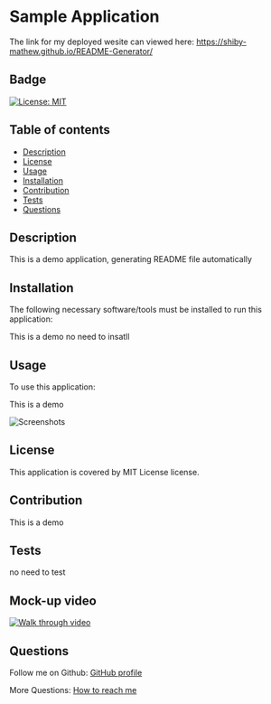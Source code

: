 

#  Sample Application

The link for my deployed wesite can viewed here:
https://shiby-mathew.github.io/README-Generator/

## Badge

[![License: MIT](https://img.shields.io/badge/License-MIT-yellow.svg)](https://opensource.org/licenses/MIT)

## Table of contents

- [Description](#description)
- [License](#license)
- [Usage](#usage)
- [Installation](#installation)
- [Contribution](#contribution)
- [Tests](#tests)
- [Questions](#questions)


## Description

This is a demo application, generating README file automatically

## Installation

The following necessary software/tools must be installed to run this application:

This is a demo no need to insatll


## Usage

To use this application:

This is a demo

![Screenshots](path)

## License

This application is covered by MIT License license.

## Contribution

This is a demo

## Tests

no need to test

## Mock-up video

[![Walk through video](https://drive.google.com/file/d/1050yuz5ZPEHHlQT4kSLF1UTdgcfPjin_/view.png)](https://drive.google.com/file/d/1050yuz5ZPEHHlQT4kSLF1UTdgcfPjin_/view)

## Questions

Follow me on Github: [GitHub profile ](https://github.com/shiby-mathew)
<br/>

More Questions: [How to reach me ](example@gmail.com)
      